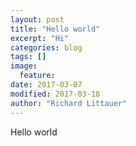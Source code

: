 ```yaml
---
layout: post
title: "Hello world"
excerpt: "Hi"
categories: blog
tags: []
image:
  feature:
date: 2017-03-07
modified: 2017-03-18
author: "Richard Littauer"
---
```


Hello world